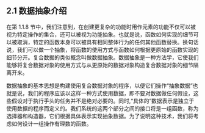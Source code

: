 ## 2.1 数据抽象介绍

在第 1.1.8 节中，我们注意到，在创建更复杂的功能时用作元素的功能不仅可以被视为特定操作的集合，还可以被视为功能抽象。也就是说，函数如何实现的细节可以被取消，特定的函数本身可以被具有相同整体行为的任何其他函数替换。换句话说，我们可以做一个抽象，将函数的使用方式与函数如何根据更原始的函数实现的细节分开。复合数据的类似概念叫做数据抽象。数据抽象是一种方法学，它使我们能够将复合数据对象的使用方式与从更原始的数据对象构造复合数据对象的细节隔离开来。

数据抽象的基本思想是构建使用复合数据对象的程序，以便它们操作“抽象数据”也就是说，我们的程序应该以这样一种方式使用数据，即不要对数据做任何假设，这些假设对于执行手头的任务并不是绝对必要的。同时,“具体的”数据表示是独立于使用数据的程序而定义的。我们系统的这两个部分之间的接口将是一组函数，称为选择器和构造器，它们根据具体表示实现抽象数据。为了说明这种技术，我们将考虑如何设计一组操作有理数的函数。